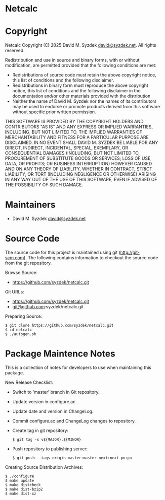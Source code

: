 
Netcalc
=======


Copyright
=========

Netcalc
Copyright (C) 2025 David M. Syzdek <david@syzdek.net>.
All rights reserved.

Redistribution and use in source and binary forms, with or without
modification, are permitted provided that the following conditions are
met:

   * Redistributions of source code must retain the above copyright
     notice, this list of conditions and the following disclaimer.
   * Redistributions in binary form must reproduce the above copyright
     notice, this list of conditions and the following disclaimer in the
     documentation and/or other materials provided with the distribution.
   * Neither the name of David M. Syzdek nor the
     names of its contributors may be used to endorse or promote products
     derived from this software without specific prior written permission.

THIS SOFTWARE IS PROVIDED BY THE COPYRIGHT HOLDERS AND CONTRIBUTORS "AS
IS" AND ANY EXPRESS OR IMPLIED WARRANTIES, INCLUDING, BUT NOT LIMITED TO,
THE IMPLIED WARRANTIES OF MERCHANTABILITY AND FITNESS FOR A PARTICULAR
PURPOSE ARE DISCLAIMED. IN NO EVENT SHALL DAVID M. SYZDEK BE LIABLE FOR
ANY DIRECT, INDIRECT, INCIDENTAL, SPECIAL, EXEMPLARY, OR CONSEQUENTIAL
DAMAGES (INCLUDING, BUT NOT LIMITED TO, PROCUREMENT OF SUBSTITUTE GOODS OR
SERVICES; LOSS OF USE, DATA, OR PROFITS; OR BUSINESS INTERRUPTION) HOWEVER
CAUSED AND ON ANY THEORY OF LIABILITY, WHETHER IN CONTRACT, STRICT
LIABILITY, OR TORT (INCLUDING NEGLIGENCE OR OTHERWISE) ARISING IN ANY WAY
OUT OF THE USE OF THIS SOFTWARE, EVEN IF ADVISED OF THE POSSIBILITY OF
SUCH DAMAGE.


Maintainers
===========

* David M. Syzdek <david@syzdek.net>


Source Code
===========

The source code for this project is maintained using git (http://git-scm.com).
The following contains information to checkout the source code from the git
repository.

Browse Source:

   * https://github.com/syzdek/netcalc.git

Git URLs:

   * https://github.com/syzdek/netcalc.git
   * git@github.com:syzdek/netcalc.git

Preparing Source:

    $ git clone https://github.com/syzdek/netcalc.git
    $ cd netcalc
    $ ./autogen.sh


Package Maintence Notes
=======================

This is a collection of notes for developers to use when maintaining this
package.

New Release Checklist:

   * Switch to 'master' branch in Git repository.
   * Update version in configure.ac.
   * Update date and version in ChangeLog.
   * Commit configure.ac and ChangeLog changes to repository.
   * Create tag in git repository:
   
         $ git tag -s v${MAJOR}.${MINOR}
       
   * Push repository to publishing server:
   
         $ git push --tags origin master:master next:next pu:pu

 Creating Source Distribution Archives:

    $ ./configure
    $ make update
    $ make distcheck
    $ make dist-bzip2
    $ make dist-xz

